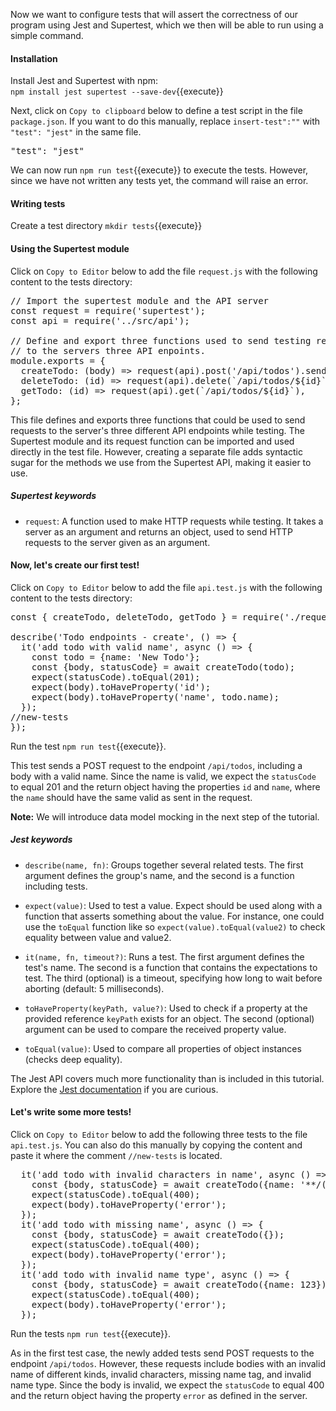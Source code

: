 Now we want to configure tests that will assert the correctness of our program using Jest and Supertest, which we then will be able to run using a simple command. 

#### Installation

Install Jest and Supertest with npm:  
`npm install jest supertest --save-dev`{{execute}}

Next, click on `Copy to clipboard` below to define a test script in the file `package.json`. If you want to do this manually, replace `insert-test":""` with `"test": "jest"` in the same file.

<pre class="file" data-filename="server/package.json" data-target="insert" data-marker='"insert-test":""'>"test": "jest"</pre>

We can now run `npm run test`{{execute}} to execute the tests. However, since we have not written any tests yet, the command will raise an error.

#### Writing tests

Create a test directory `mkdir tests`{{execute}}  

#### Using the Supertest module

Click on `Copy to Editor` below to add the file `request.js` with the following content to the tests directory:

<pre class="file" data-filename="server/tests/request.js" data-target="replace">
// Import the supertest module and the API server
const request = require('supertest');
const api = require('../src/api');

// Define and export three functions used to send testing requests
// to the servers three API enpoints.
module.exports = {
  createTodo: (body) => request(api).post('/api/todos').send(body),
  deleteTodo: (id) => request(api).delete(`/api/todos/${id}`),
  getTodo: (id) => request(api).get(`/api/todos/${id}`),
};
</pre>

This file defines and exports three functions that could be used to send requests to the server's three different API endpoints while testing. The Supertest module and its request function can be imported and used directly in the test file. However, creating a separate file adds syntactic sugar for the methods we use from the Supertest API, making it easier to use. 

##### Supertest keywords
- `request`: A function used to make HTTP requests while testing. It takes a server as an argument and returns an object, used to send HTTP requests to the server given as an argument.

#### Now, let's create our first test!

Click on `Copy to Editor` below to add the file `api.test.js` with the following content to the tests directory:

<pre class="file" data-filename="server/tests/api.test.js" data-target="replace">
const { createTodo, deleteTodo, getTodo } = require('./request');

describe('Todo endpoints - create', () => {
  it('add todo with valid name', async () => {
    const todo = {name: 'New Todo'};
    const {body, statusCode} = await createTodo(todo);
    expect(statusCode).toEqual(201);
    expect(body).toHaveProperty('id');
    expect(body).toHaveProperty('name', todo.name);
  });
//new-tests
});
</pre>

Run the test `npm run test`{{execute}}.

This test sends a POST request to the endpoint `/api/todos`, including a body with a valid name. Since the name is valid, we expect the `statusCode` to equal 201 and the return object having the properties `id` and `name`, where the `name` should have the same valid as sent in the request.

**Note:** We will introduce data model mocking in the next step of the tutorial.

##### Jest keywords

- `describe(name, fn)`: Groups together several related tests. The first argument defines the group's name, and the second is a function including tests.

- `expect(value)`: Used to test a value. Expect should be used along with a function that asserts something about the value. For instance, one could use the `toEqual` function like so `expect(value).toEqual(value2)` to check equality between value and value2.

- `it(name, fn, timeout?)`: Runs a test. The first argument defines the test's name. The second is a function that contains the expectations to test. The third (optional) is a timeout, specifying how long to wait before aborting (default: 5 milliseconds).

- `toHaveProperty(keyPath, value?)`: Used to check if a property at the provided reference `keyPath` exists for an object.
The second (optional) argument can be used to compare the received property value.

- `toEqual(value)`: Used to compare all properties of object instances (checks deep equality).

The Jest API covers much more functionality than is included in this tutorial. Explore the [Jest documentation](https://jestjs.io/docs/api) if you are curious.

#### Let's write some more tests!

Click on `Copy to Editor` below to add the following three tests to the file `api.test.js`. You can also do this manually by copying the content and paste it where the comment `//new-tests` is located.

<pre class="file" data-filename="server/tests/api.test.js" data-target="insert" data-marker="//new-tests">
  it('add todo with invalid characters in name', async () => {
    const {body, statusCode} = await createTodo({name: '**/(&%#**'});
    expect(statusCode).toEqual(400);
    expect(body).toHaveProperty('error');
  });
  it('add todo with missing name', async () => {
    const {body, statusCode} = await createTodo({});
    expect(statusCode).toEqual(400);
    expect(body).toHaveProperty('error');
  });
  it('add todo with invalid name type', async () => {
    const {body, statusCode} = await createTodo({name: 123});
    expect(statusCode).toEqual(400);
    expect(body).toHaveProperty('error');
  });</pre>

Run the tests `npm run test`{{execute}}.

As in the first test case, the newly added tests send POST requests to the endpoint `/api/todos`. However, these requests include bodies with an invalid name of different kinds, invalid characters, missing name tag, and invalid name type. Since the body is invalid, we expect the `statusCode` to equal 400 and the return object having the property `error` as defined in the server.
